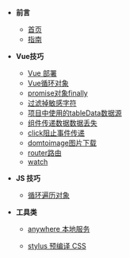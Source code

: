 <!--
 * @Author: your name
 * @Date: 2020-07-24 15:17:59
 * @LastEditTime: 2020-07-24 16:27:42
 * @LastEditors: your name
 * @Description: In User Settings Edit
 * @FilePath: \TeamBook\docs\_sidebar.md
--> 
* **前言**
  * [首页]()
  * [指南](guide "The greatest guide in the world")

* **Vue技巧**
  * [Vue 部署](Vue/VueDeploy.md)
  * [Vue循环对象](Vue/Vue循环对象.md)
  * [promise对象finally](Vue/promise对象finally.md)
  * [过滤掉敏感字符](Vue/过滤掉敏感字符.md)
  * [项目中使用的tableData数据源](Vue/项目中使用的tableData数据源.md)
  * [组件传递数据数据丢失](Vue/组件传递数据数据丢失.md)
  * [click阻止事件传递](Vue/click阻止事件传递.md)
  * [domtoimage图片下载](Vue/domtoimage图片下载.md)
  * [router路由](Vue/router路由.md)
  * [watch](Vue/watch.md)
  
* **JS 技巧**
  * [循环遍历对象](JavaScript/循环遍历对象.md)  

* **工具类**
  
  * [anywhere 本地服务](Tool/anywhere)
  
  * [stylus 预编译 CSS](Tool/stylus)
